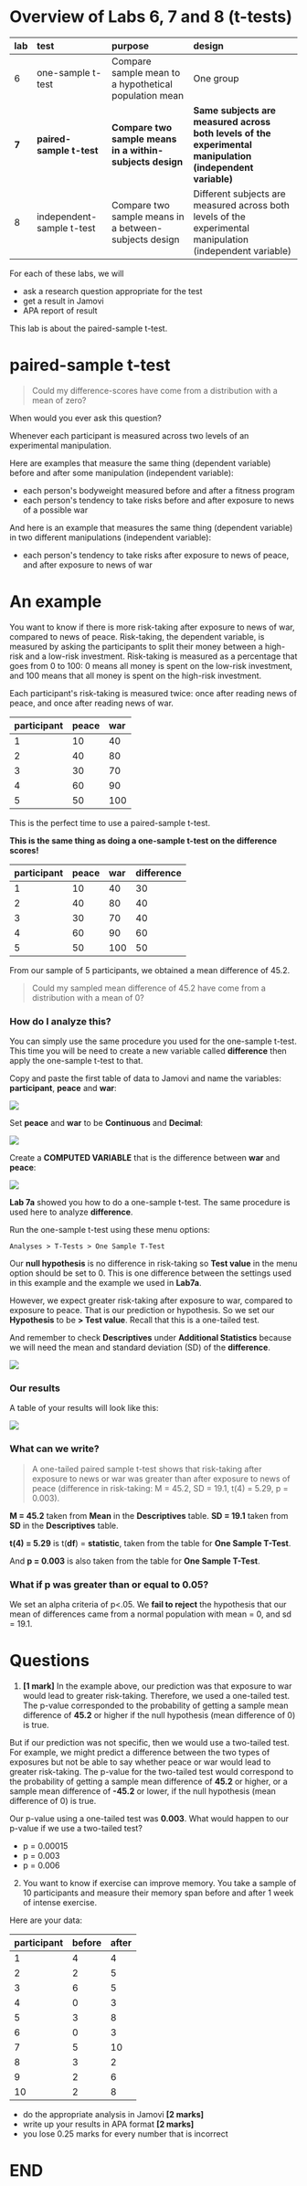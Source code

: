 # Overview of Labs 6, 7 and 8 (t-tests)

| lab | test | purpose | design |
| :--- | :--- | :--- | :--- |
| 6 | one-sample t-test | Compare sample mean to a hypothetical population mean | One group |
| **7** | **paired-sample t-test** | **Compare two sample means in a within-subjects design** | **Same subjects are measured across both levels of the experimental manipulation (independent variable)** |
| 8 | independent-sample t-test | Compare two sample means in a between-subjects design | Different subjects are measured across both levels of the experimental manipulation (independent variable) |

For each of these labs, we will
- ask a research question appropriate for the test
- get a result in Jamovi
- APA report of result

This lab is about the paired-sample t-test.

# paired-sample t-test
> Could my difference-scores have come from a distribution with a mean of zero?

When would you ever ask this question?

Whenever each participant is measured across two levels of an experimental manipulation.

Here are examples that measure the same thing (dependent variable) before and after some manipulation (independent variable):

- each person's bodyweight measured before and after a fitness program
- each person's tendency to take risks before and after exposure to news of a possible war

And here is an example that measures the same thing (dependent variable) in two different manipulations (independent variable):

- each person's tendency to take risks after exposure to news of peace, and after exposure to news of war

# An example
You want to know if there is more risk-taking after exposure to news of war, compared to news of peace. Risk-taking, the dependent variable, is measured by asking the participants to split their money between a high-risk and a low-risk investment. Risk-taking is measured as a percentage that goes from 0 to 100: 0 means all money is spent on the low-risk investment, and 100 means that all money is spent on the high-risk investment.

Each participant's risk-taking is measured twice: once after reading news of peace, and once after reading news of war.

| participant | peace | war |
| :--         | :--   | :-- |
| 1 | 10 | 40 |
| 2 | 40 | 80 |
| 3 | 30 | 70 |
| 4 | 60 | 90 |
| 5 | 50 | 100 |

This is the perfect time to use a paired-sample t-test.

**This is the same thing as doing a one-sample t-test on the difference scores!**


| participant | peace | war | difference |
| :--         | :--   | :-- | :-- |
| 1 | 10 | 40 | 30 |
| 2 | 40 | 80 | 40 |
| 3 | 30 | 70 | 40 |
| 4 | 60 | 90 | 60 |
| 5 | 50 | 100 | 50 |

From our sample of 5 participants, we obtained a mean difference of 45.2.

> Could my sampled mean difference of 45.2 have come from a distribution with a mean of 0?

### How do I analyze this?
You can simply use the same procedure you used for the one-sample t-test. This time you will be need to create a new variable called **difference** then apply the one-sample t-test to that.

Copy and paste the first table of data to Jamovi and name the variables: **participant**, **peace** and **war**:

![](/psy-466/assets/L7B-1.png)

Set **peace** and **war** to be **Continuous** and **Decimal**:

![](/psy-466/assets/L7B-2.png)

Create a **COMPUTED VARIABLE** that is the difference between **war** and **peace**:

![](/psy-466/assets/L7B-3.png)

**Lab 7a** showed you how to do a one-sample t-test. The same procedure is used here to analyze **difference**.

Run the one-sample t-test using these menu options:
```
Analyses > T-Tests > One Sample T-Test
```

Our **null hypothesis** is no difference in risk-taking so **Test value** in the menu option should be set to 0. This is one difference between the settings used in this example and the example we used in **Lab7a**.

However, we expect greater risk-taking after exposure to war, compared to exposure to peace. That is our prediction or hypothesis. So we set our **Hypothesis** to be **> Test value**. Recall that this is a one-tailed test.

And remember to check **Descriptives** under **Additional Statistics** because we will need the mean and standard deviation (SD) of the **difference**.

![](/psy-466/assets/L7B-4.png)

### Our results
A table of your results will look like this:

![](/psy-466/assets/L7B-5.png)

### What can we write?
> A one-tailed paired sample t-test shows that risk-taking after exposure to news or war was greater than after exposure to news of peace (difference in risk-taking: M = 45.2, SD = 19.1, t(4) = 5.29, p = 0.003).

**M = 45.2** taken from **Mean** in the **Descriptives** table.
**SD = 19.1** taken from **SD** in the **Descriptives** table.

**t(4) = 5.29** is t(**df**) = **statistic**, taken from the table for **One Sample T-Test**.

And **p = 0.003** is also taken from the table for **One Sample T-Test**.

### What if p was greater than or equal to 0.05?
>
We set an alpha criteria of p<.05. We **fail to reject** the hypothesis that our mean of differences came from a normal population with mean = 0, and sd = 19.1.

# Questions

1. **[1 mark]**
In the example above, our prediction was that exposure to war would lead to greater risk-taking. Therefore, we used a one-tailed test. The p-value corresponded to the probability of getting a sample mean difference of **45.2** or higher if the null hypothesis (mean difference of 0) is true.

But if our prediction was not specific, then we would use a two-tailed test. For example, we might predict a difference between the two types of exposures but not be able to say whether peace or war would lead to greater risk-taking.
The p-value for the two-tailed test would correspond to the probability of getting a sample mean difference of **45.2** or higher, or a sample mean difference of **-45.2** or lower, if the null hypothesis (mean difference of 0) is true.

Our p-value using a one-tailed test was **0.003**. What would happen to our p-value if we use a two-tailed test?
 - p = 0.00015
 - p = 0.003
 - p = 0.006

2. You want to know if exercise can improve memory. You take a sample of 10 participants and measure their memory span before and after 1 week of intense exercise.

Here are your data:

| participant | before | after |
|:-- | :--    | :-- |
|1   |    4   |  4|
|2   |    2   |  5|
|3   |    6   |  5|
|4   |    0   |  3|
|5   |    3   |  8|
|6   |    0   |  3|
|7   |    5   |  10|
|8   |    3   |  2|
|9   |    2   |  6|
|10  |    2   |  8|

 - do the appropriate analysis in Jamovi **[2 marks]**
 - write up your results in APA format **[2 marks]**
  - you lose 0.25 marks for every number that is incorrect
# END

